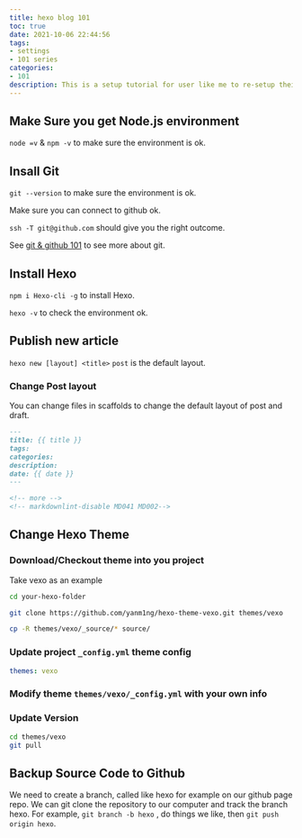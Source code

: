 ```yaml
---
title: hexo blog 101
toc: true
date: 2021-10-06 22:44:56
tags:
- settings
- 101 series
categories:
- 101
description: This is a setup tutorial for user like me to re-setup their environment and re-learn something they already forgot. This one is for setting blog using github pages and hexo. 
---
```


<!-- more -->
<!-- markdownlint-disable MD041 MD002--> 

## Make Sure you get Node.js environment

`node =v` & `npm -v` to make sure the environment is ok.

## Insall Git

`git --version` to make sure the environment is ok. 

Make sure you can connect to github ok.

`ssh -T git@github.com` should give you the right outcome.

See [git & github 101]() to see more about git.

## Install Hexo

`npm i Hexo-cli -g` to install Hexo.

`hexo -v` to check the environment ok.

## Publish new article

`hexo new [layout] <title>` `post` is the default layout. 

### Change Post layout

You can change files in scaffolds to change the default layout of post and draft.

```markdown
---
title: {{ title }}
tags:
categories:
description:
date: {{ date }}
---

<!-- more -->
<!-- markdownlint-disable MD041 MD002--> 
```

## Change Hexo Theme

### Download/Checkout theme into you project

Take vexo as an example

```bash
cd your-hexo-folder

git clone https://github.com/yanm1ng/hexo-theme-vexo.git themes/vexo

cp -R themes/vexo/_source/* source/
```

### Update project `_config.yml` theme config

```yaml
themes: vexo
```

### Modify theme `themes/vexo/_config.yml` with your own info

### Update Version

```bash
cd themes/vexo
git pull
```

## Backup Source Code to Github

We need to create a branch, called like hexo for example on our github page repo. We can git clone the repository to our computer and track the branch hexo. For example, `git branch -b hexo` , do things we like, then `git push origin hexo`.



## 